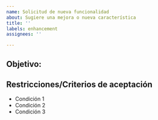 ```yaml
---
name: Solicitud de nueva funcionalidad
about: Sugiere una mejora o nueva característica
title: ''
labels: enhancement
assignees: ''

---
```


## Objetivo:
<!-- Explica el problema o necesidad que esta funcionalidad solucionará -->

## Restricciones/Criterios de aceptación
<!-- Define los requisitos o condiciones que debe cumplir esta funcionalidad -->
- Condición 1
- Condición 2
- Condición 3
